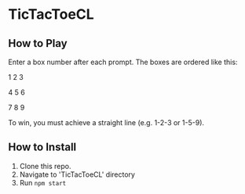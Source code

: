 # TicTacToeCL

## How to Play ##
Enter a box number after each prompt.
The boxes are ordered like this:


1 2 3


4 5 6


7 8 9

To win, you must achieve a straight line (e.g. 1-2-3 or 1-5-9).

## How to Install ##
1. Clone this repo.
2. Navigate to 'TicTacToeCL' directory
3. Run ``npm start``
